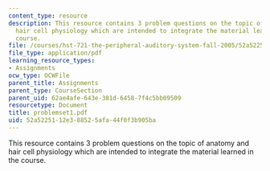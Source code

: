 ```yaml
---
content_type: resource
description: This resource contains 3 problem questions on the topic of anatomy and
  hair cell physiology which are intended to integrate the material learned in the
  course.
file: /courses/hst-721-the-peripheral-auditory-system-fall-2005/52a5225112e388525afa44f0f3b905ba_problemset1.pdf
file_type: application/pdf
learning_resource_types:
- Assignments
ocw_type: OCWFile
parent_title: Assignments
parent_type: CourseSection
parent_uid: 62ae4afe-643e-381d-6458-7f4c5bb09509
resourcetype: Document
title: problemset1.pdf
uid: 52a52251-12e3-8852-5afa-44f0f3b905ba
---
```

This resource contains 3 problem questions on the topic of anatomy and hair cell physiology which are intended to integrate the material learned in the course.

